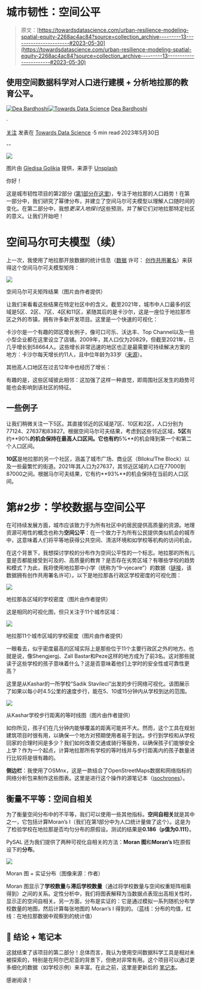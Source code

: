 # 城市韧性：空间公平

> 原文：[https://towardsdatascience.com/urban-resilience-modeling-spatial-equity-2268ac4ac84?source=collection_archive---------13-----------------------#2023-05-30](https://towardsdatascience.com/urban-resilience-modeling-spatial-equity-2268ac4ac84?source=collection_archive---------13-----------------------#2023-05-30)

## 使用空间数据科学对人口进行建模 + 分析地拉那的教育公平。

[](https://deabardhoshi.medium.com/?source=post_page-----2268ac4ac84--------------------------------)[![Dea Bardhoshi](../Images/14ce0986fc2a4a192797a52ed9908d1e.png)](https://deabardhoshi.medium.com/?source=post_page-----2268ac4ac84--------------------------------)[](https://towardsdatascience.com/?source=post_page-----2268ac4ac84--------------------------------)[![Towards Data Science](../Images/a6ff2676ffcc0c7aad8aaf1d79379785.png)](https://towardsdatascience.com/?source=post_page-----2268ac4ac84--------------------------------) [Dea Bardhoshi](https://deabardhoshi.medium.com/?source=post_page-----2268ac4ac84--------------------------------)

·

[关注](https://medium.com/m/signin?actionUrl=https%3A%2F%2Fmedium.com%2F_%2Fsubscribe%2Fuser%2Fd61c58ba988e&operation=register&redirect=https%3A%2F%2Ftowardsdatascience.com%2Furban-resilience-modeling-spatial-equity-2268ac4ac84&user=Dea+Bardhoshi&userId=d61c58ba988e&source=post_page-d61c58ba988e----2268ac4ac84---------------------post_header-----------) 发表在 [Towards Data Science](https://towardsdatascience.com/?source=post_page-----2268ac4ac84--------------------------------) ·5 min read·2023年5月30日[](https://medium.com/m/signin?actionUrl=https%3A%2F%2Fmedium.com%2F_%2Fvote%2Ftowards-data-science%2F2268ac4ac84&operation=register&redirect=https%3A%2F%2Ftowardsdatascience.com%2Furban-resilience-modeling-spatial-equity-2268ac4ac84&user=Dea+Bardhoshi&userId=d61c58ba988e&source=-----2268ac4ac84---------------------clap_footer-----------)

--

[](https://medium.com/m/signin?actionUrl=https%3A%2F%2Fmedium.com%2F_%2Fbookmark%2Fp%2F2268ac4ac84&operation=register&redirect=https%3A%2F%2Ftowardsdatascience.com%2Furban-resilience-modeling-spatial-equity-2268ac4ac84&source=-----2268ac4ac84---------------------bookmark_footer-----------)![](../Images/d2fc6dcf77de9d22ce9426adc771e73a.png)

图片由 [Gledisa Golikja](https://unsplash.com/@multipod?utm_source=medium&utm_medium=referral) 提供，来源于 [Unsplash](https://unsplash.com/?utm_source=medium&utm_medium=referral)

你好！

这是城市韧性项目的第2部分 ([第1部分在这里](/urban-resilience-tirana-a-case-study-part-1-852bbfc8601))，专注于地拉那的人口趋势！在第一部分中，我们研究了幂律分布，并建立了空间马尔可夫模型以理解人口随时间的变化。在第二部分中，我想*更深入地探讨*这些预测，并了解它们对地拉那特定社区的意义。让我们开始吧！

# 空间马尔可夫模型（续）

上一次，我使用了地拉那开放数据的统计信息（[数据](https://ckan.tirana.al/dataset/popullsia-sipas-viteve-dhe-nja-2009-2022) 许可： [创作共用署名](http://www.opendefinition.org/licenses/cc-by)）来获得这个空间马尔可夫模型矩阵：

![](../Images/9a6da6ddaf823da4829b891eed6bac88.png)

空间马尔可夫矩阵结果（图片由作者提供）

让我们来看看这些结果在特定社区中的含义。截至2021年，城市中人口最多的区域是5区、2区、7区、4区和11区，紧随其后的是卡沙尔，这是一座位于地拉那市区之外的市镇，拥有许多新开发项目。这里是一个快速的可视化：

卡沙尔是一个有趣的郊区增长例子，像可口可乐、沃达丰、Top Channel以及一些小型企业都在这里设立了店铺。2009年，其人口仅为20829，但截至2021年，已几乎增长到58664人。这些增长非常迅速的地区也正是最需要可持续解决方案的地方：卡沙尔每天增长约11人，且中位年龄为33岁（[来源](https://siu.scan-tv.com/40-fakte-rreth-periferise-se-tiranes-farka-kashari-dhe-dajti-nga-popullsia-biznesi-deri-tek-atraksionet-turistike/)）。

其他高人口地区在过去12年中也经历了增长：

有趣的是，这些区域彼此相邻：这加强了这样一种直觉，即周围社区发生的趋势可能也会影响到该社区的特征。

## **一些例子**

让我们稍微关注一下5区。其直接邻近的区域是7区、10区和2区，人口分别为77124、27637和83827。根据空间马尔可夫结果，考虑到这些邻近区域，**5区**有约**90%**的机会保持在最高人口区间。它也有约**5%**的机会降到第一个和第二个人口区间。

**10区**是地拉那的另一个社区，涵盖了城市广场、商业区（Blloku/The Block）以及一些最繁忙的街道。2021年其人口为27637，其邻近区域的人口在77000到87000之间。根据马尔可夫结果，它有约**93%**的机会保持在当前的人口区间。

# 第#2步：学校数据与空间公平

在可持续发展方面，城市应该致力于为所有社区中的居民提供高质量的资源。地理资源可用性的概念也称为**空间公平**：在一个致力于为所有公民提供类似机会的城市中，这意味着人们将平等地获得公共空间、清洁环境和如学校等机构的访问机会。

在这个背景下，我想探讨学校的分布作为空间公平性的一个标志。地拉那的所有儿童是否都能接受到可及的、高质量的教育？是否存在劣势区域？有哪些学校的趋势和模式？为此，我将使用地拉那中小学（统称为“9-vjecare”）的数据（[链接](https://ckan.tirana.al/dataset/institucionet-arsimore/resource/ff4e6d4b-c812-443d-8222-122c2da7b51e)，该数据拥有创作共用署名许可）。以下是地拉那各行政区学校密度的可视化图：

![](../Images/e5e5842713bfff61e168510f58af82d9.png)

地拉那各区域的学校密度（图片由作者提供）

这是相同的可视化图，但只关注于11个城市区域：

![](../Images/c8fb38b91359b170a3f5d8bedae2b7eb.png)

地拉那11个城市区域的学校密度（图片由作者提供）

一眼看去，似乎密度最高的区域实际上是那些位于11个主要行政区之外的地方。也就是说，像Shengjergj、Zall Bastar和Peze这样的地方成为了前3名。这对那些就读于这些学校的孩子意味着什么？这是否意味着他们上学时的安全性或可靠性更高？

这里是从Kashar的一所学校“Sadik Stavileci”出发的步行网络可视化。该图展示了如果以每小时4.5公里的速度步行，能在5、10或15分钟内从学校到达的范围。

![](../Images/cf1ea164de254d7f7998cbe712e7f4ce.png)

从Kashar学校步行距离的等时线图（图片由作者提供）

如你所见，孩子们在几分钟内能够覆盖的距离可能并不大。然而，这个工具在规划建筑项目时很有用，以确保一个地方对预期使用者易于到达。步行到学校和从学校回家的合理时间是多少？我们如何改善交通或骑行等服务，以确保孩子们能够安全上学？作为一个起点，计算地拉那所有学校的等时线并与步行距离内的孩子数量进行比较将是很有趣的。

**侧边栏**：我使用了OSMnx，这是一款结合了OpenStreetMaps数据和网络指标的网络分析包来制作这些图表。这里是进行这个操作的源笔记本（[isochrones](https://github.com/gboeing/osmnx-examples/blob/v0.13.0/notebooks/13-isolines-isochrones.ipynb)）。

## 衡量不平等：空间自相关

为了衡量空间分布中的不平等，我们可以使用一些其他指标。**空间自相关**就是其中之一，它包括计算Moran’s I（我们在第1部分中为人口统计量做了这个）。这是为了检验学校在地拉那是否均匀分布的原假设。测试的结果是**0.186（p值为0.111）**。

PySAL 还为我们提供了两种可视化自相关的方法：**Moran 图**和**Moran’s I**在原假设下的**分布**。

![](../Images/a914654891be19a81c51e171e5115b50.png)

Moran 图 + 实证分布（图像来源：作者）

Moran 图显示了**学校数量**与**滞后学校数量**（通过将学校数量与空间权重矩阵相乘得到）之间的关系。定性分析中，我们将图表解释为当数据点表现出高相关性时，显示正的空间自相关。另一方面，分布是实证的：它是通过模拟一系列随机分布学校数量的地图，然后计算每张地图的 Moran’s I 得到的。（蓝线：分布的均值，红线：在地拉那数据中观察到的统计值）

## 📔 结论 + 笔记本

这就结束了该项目的第二部分！总体而言，我认为使用空间数据科学工具是相对未被探索的，特别是在阿尔巴尼亚的背景下，但绝对非常有用。这个项目可以通过更多细化的数据（如学校示例）来丰富。在此之前，这里是更新后的 [笔记本](https://github.com/DeaBardhoshi/AlbaniaExplorations)。

感谢阅读！
